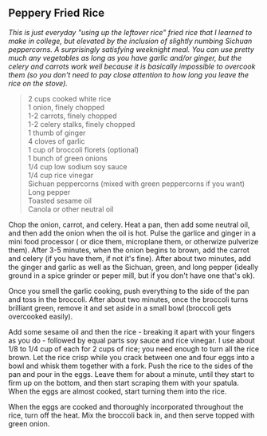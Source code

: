 ## Peppery Fried Rice

_This is just everyday "using up the leftover rice" fried rice that I learned to make in college, but elevated by the inclusion of slightly numbing Sichuan peppercorns.  A surprisingly satisfying weeknight meal.  You can use pretty much any vegetables as long as you have garlic and/or ginger, but the celery and carrots work well because it is basically impossible to overcook them (so you don't need to pay close attention to how long you leave the rice on the stove)._ 

  
> 2 cups cooked white rice  
> 1 onion, finely chopped  
> 1-2 carrots, finely chopped  
> 1-2 celery stalks, finely chopped  
> 1 thumb of ginger  
> 4 cloves of garlic  
> 1 cup of broccoli florets (optional)  
> 1 bunch of green onions  
> 1/4 cup low sodium soy sauce  
> 1/4 cup rice vinegar  
> Sichuan peppercorns (mixed with green peppercorns if you want)  
> Long pepper   
> Toasted sesame oil  
> Canola or other neutral oil  

Chop the onion, carrot, and celery. Heat a pan, then add some neutral oil, and then add the onion when the oil is hot.  Pulse the garlice and ginger in a mini food processor (
or dice them, microplane them, or otherwize pulverize them).  After 3-5 minutes, when the onion begins to brown, add the carrot and celery (if you have them, if not it's fine).  After about two minutes, add the ginger and garlic as well as the Sichuan, green, and long pepper (ideally ground in a spice grinder or peper mill, but if you don't have one that's ok).  

Once you smell the garlic cooking, push everything to the side of the pan and toss in the broccoli.  After about two minutes, once the broccoli turns brilliant green, remove it and set aside in a small bowl (broccoli gets overcooked easily).   

Add some sesame oil and then the rice - breaking it apart with your fingers as you do - followed by equal parts soy sauce and rice vinegar.  I use about 1/8 to 1/4 cup of each for 2 cups of rice; you need enough to turn all the rice brown.  Let the rice crisp while you crack between one and four eggs into a bowl and whisk them together with a fork.  Push the rice to the sides of the pan and pour in the eggs.  Leave them for about a minute, until they start to firm up on the bottom, and then start scraping them with your spatula.  When the eggs are almost cooked, start turning them into the rice.  

When the eggs are cooked and thoroughly incorporated throughout the rice, turn off the heat.  Mix the broccoli back in, and then serve topped with green onion.
